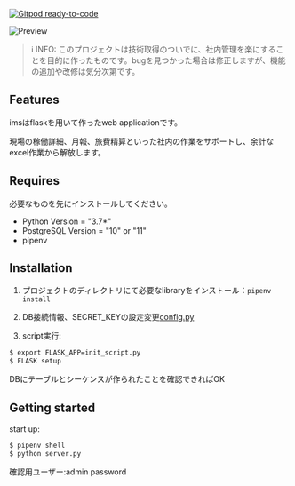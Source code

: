 [![Gitpod ready-to-code](https://img.shields.io/badge/Gitpod-ready--to--code-blue?logo=gitpod)](https://gitpod.io/#https://github.com/70ucanbin/IMS)


![Preview](https://user-images.githubusercontent.com/45325385/70678312-0ecab980-1cd5-11ea-9c09-42626c2f65dd.gif)

> ℹ INFO: このプロジェクトは技術取得のついでに、社内管理を楽にすることを目的に作ったものです。bugを見つかった場合は修正しますが、機能の追加や改修は気分次第です。

## Features

imsはflaskを用いて作ったweb applicationです。

現場の稼働詳細、月報、旅費精算といった社内の作業をサポートし、余計なexcel作業から解放します。

## Requires

必要なものを先にインストールしてください。
  - Python Version = "3.7*"
  - PostgreSQL Version = "10" or "11"
  - pipenv

## Installation

1. プロジェクトのディレクトリにて必要なlibraryをインストール：`pipenv install`

1. DB接続情報、SECRET_KEYの設定変更[config.py](https://github.com/70ucanbin/IMS/blob/master/config.py)

1. script実行:

```bash
$ export FLASK_APP=init_script.py
$ FLASK setup
```

DBにテーブルとシーケンスが作られたことを確認できればOK

## Getting started
start up:
```bash
$ pipenv shell
$ python server.py
```
確認用ユーザー:admin password